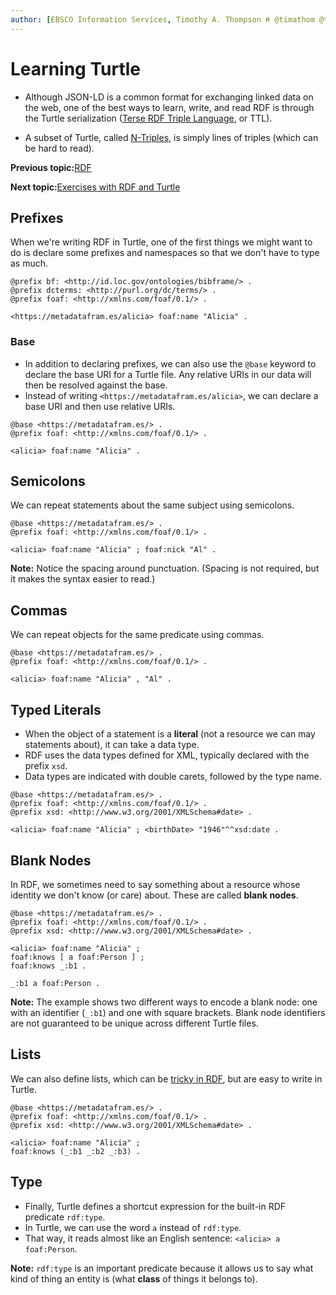 ```yaml
---
author: [EBSCO Information Services, Timothy A. Thompson ⍝ @timathom @timathom@indieweb.social]
---
```


# Learning Turtle

-   Although JSON-LD is a common format for exchanging linked data on the web, one of the best ways to learn, write, and read RDF is through the Turtle serialization \([Terse RDF Triple Language](https://www.w3.org/TR/rdf12-turtle/), or TTL\).

-   A subset of Turtle, called [N-Triples](https://www.w3.org/TR/rdf12-n-triples/), is simply lines of triples \(which can be hard to read\).


**Previous topic:**[RDF](../../day_1/lesson_1/rdf_6.md)

**Next topic:**[Exercises with RDF and Turtle](../../day_1/lesson_2/exercises_with_rdf_and_turtle.md)

## Prefixes

When we're writing RDF in Turtle, one of the first things we might want to do is declare some prefixes and namespaces so that we don't have to type as much.

```
@prefix bf: <http://id.loc.gov/ontologies/bibframe/> .
@prefix dcterms: <http://purl.org/dc/terms/> .
@prefix foaf: <http://xmlns.com/foaf/0.1/> .

<https://metadatafram.es/alicia> foaf:name "Alicia" .
```

### Base

-   In addition to declaring prefixes, we can also use the `@base` keyword to declare the base URI for a Turtle file. Any relative URIs in our data will then be resolved against the base.
-   Instead of writing `<https://metadatafram.es/alicia>`, we can declare a base URI and then use relative URIs.

```
@base <https://metadatafram.es/> .
@prefix foaf: <http://xmlns.com/foaf/0.1/> .
                
<alicia> foaf:name "Alicia" .
```

## Semicolons

We can repeat statements about the same subject using semicolons.

```
@base <https://metadatafram.es/> .
@prefix foaf: <http://xmlns.com/foaf/0.1/> .

<alicia> foaf:name "Alicia" ; foaf:nick "Al" .
```

**Note:** Notice the spacing around punctuation. \(Spacing is not required, but it makes the syntax easier to read.\)

## Commas

We can repeat objects for the same predicate using commas.

```
@base <https://metadatafram.es/> .
@prefix foaf: <http://xmlns.com/foaf/0.1/> .

<alicia> foaf:name "Alicia" , "Al" .
```

## Typed Literals

-   When the object of a statement is a **literal** \(not a resource we can may statements about\), it can take a data type.
-   RDF uses the data types defined for XML, typically declared with the prefix `xsd`.
-   Data types are indicated with double carets, followed by the type name.

```
@base <https://metadatafram.es/> .
@prefix foaf: <http://xmlns.com/foaf/0.1/> .
@prefix xsd: <http://www.w3.org/2001/XMLSchema#date> .

<alicia> foaf:name "Alicia" ; <birthDate> "1946"^^xsd:date .
```

## Blank Nodes

In RDF, we sometimes need to say something about a resource whose identity we don't know \(or care\) about. These are called **blank nodes**.

```
@base <https://metadatafram.es/> .
@prefix foaf: <http://xmlns.com/foaf/0.1/> .
@prefix xsd: <http://www.w3.org/2001/XMLSchema#date> .

<alicia> foaf:name "Alicia" ; 
foaf:knows [ a foaf:Person ] ;
foaf:knows _:b1 .

_:b1 a foaf:Person .
```

**Note:** The example shows two different ways to encode a blank node: one with an identifier \(`_:b1`\) and one with square brackets. Blank node identifiers are not guaranteed to be unique across different Turtle files.

## Lists

We can also define lists, which can be [tricky in RDF](https://s.zazuko.com/zj3Rhn), but are easy to write in Turtle.

```
@base <https://metadatafram.es/> .
@prefix foaf: <http://xmlns.com/foaf/0.1/> .
@prefix xsd: <http://www.w3.org/2001/XMLSchema#date> .

<alicia> foaf:name "Alicia" ; 
foaf:knows (_:b1 _:b2 _:b3) .
```

## Type

-   Finally, Turtle defines a shortcut expression for the built-in RDF predicate `rdf:type`.
-   In Turtle, we can use the word `a` instead of `rdf:type`.
-   That way, it reads almost like an English sentence: `<alicia> a foaf:Person`.

**Note:** `rdf:type` is an important predicate because it allows us to say what kind of thing an entity is \(what **class** of things it belongs to\).

